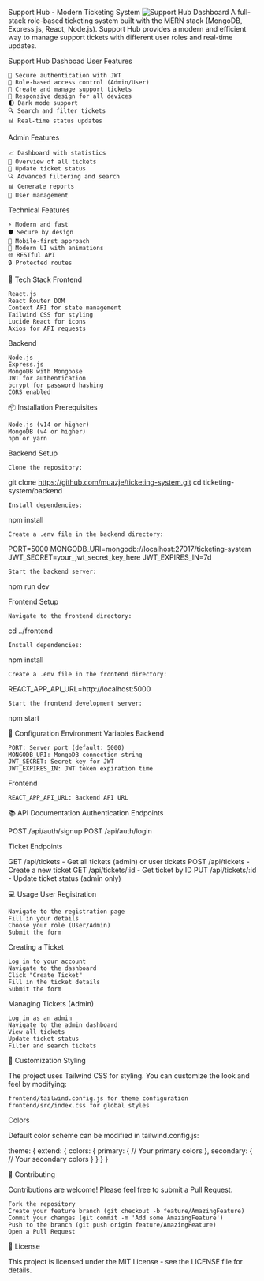 Support Hub - Modern Ticketing System
![Support Hub Dashboard](docs/images/HOMEADMIN.png)
A full-stack role-based ticketing system built with the MERN stack (MongoDB, Express.js, React, Node.js). Support Hub provides a modern and efficient way to manage support tickets with different user roles and real-time updates.

Support Hub Dashboad
User Features

    🔐 Secure authentication with JWT
    👥 Role-based access control (Admin/User)
    🎫 Create and manage support tickets
    📱 Responsive design for all devices
    🌓 Dark mode support
    🔍 Search and filter tickets
    📊 Real-time status updates

Admin Features

    📈 Dashboard with statistics
    👀 Overview of all tickets
    🔄 Update ticket status
    🔍 Advanced filtering and search
    📊 Generate reports
    👥 User management

Technical Features

    ⚡ Modern and fast
    🛡️ Secure by design
    📱 Mobile-first approach
    🎨 Modern UI with animations
    🌐 RESTful API
    🔒 Protected routes

🚀 Tech Stack
Frontend

    React.js
    React Router DOM
    Context API for state management
    Tailwind CSS for styling
    Lucide React for icons
    Axios for API requests

Backend

    Node.js
    Express.js
    MongoDB with Mongoose
    JWT for authentication
    bcrypt for password hashing
    CORS enabled

📦 Installation
Prerequisites

    Node.js (v14 or higher)
    MongoDB (v4 or higher)
    npm or yarn

Backend Setup

    Clone the repository:

git clone https://github.com/muazje/ticketing-system.git
cd ticketing-system/backend

    Install dependencies:

npm install

    Create a .env file in the backend directory:

PORT=5000
MONGODB_URI=mongodb://localhost:27017/ticketing-system
JWT_SECRET=your_jwt_secret_key_here
JWT_EXPIRES_IN=7d

    Start the backend server:

npm run dev

Frontend Setup

    Navigate to the frontend directory:

cd ../frontend

    Install dependencies:

npm install

    Create a .env file in the frontend directory:

REACT_APP_API_URL=http://localhost:5000

    Start the frontend development server:

npm start

🔧 Configuration
Environment Variables
Backend

    PORT: Server port (default: 5000)
    MONGODB_URI: MongoDB connection string
    JWT_SECRET: Secret key for JWT
    JWT_EXPIRES_IN: JWT token expiration time

Frontend

    REACT_APP_API_URL: Backend API URL

📚 API Documentation
Authentication Endpoints

POST /api/auth/signup
POST /api/auth/login

Ticket Endpoints

GET    /api/tickets        - Get all tickets (admin) or user tickets
POST   /api/tickets        - Create a new ticket
GET    /api/tickets/:id    - Get ticket by ID
PUT    /api/tickets/:id    - Update ticket status (admin only)

💻 Usage
User Registration

    Navigate to the registration page
    Fill in your details
    Choose your role (User/Admin)
    Submit the form

Creating a Ticket

    Log in to your account
    Navigate to the dashboard
    Click "Create Ticket"
    Fill in the ticket details
    Submit the form

Managing Tickets (Admin)

    Log in as an admin
    Navigate to the admin dashboard
    View all tickets
    Update ticket status
    Filter and search tickets

🎨 Customization
Styling

The project uses Tailwind CSS for styling. You can customize the look and feel by modifying:

    frontend/tailwind.config.js for theme configuration
    frontend/src/index.css for global styles

Colors

Default color scheme can be modified in tailwind.config.js:

theme: {
  extend: {
    colors: {
      primary: {
        // Your primary colors
      },
      secondary: {
        // Your secondary colors
      }
    }
  }
}

🤝 Contributing

Contributions are welcome! Please feel free to submit a Pull Request.

    Fork the repository
    Create your feature branch (git checkout -b feature/AmazingFeature)
    Commit your changes (git commit -m 'Add some AmazingFeature')
    Push to the branch (git push origin feature/AmazingFeature)
    Open a Pull Request

📝 License

This project is licensed under the MIT License - see the LICENSE file for details.
